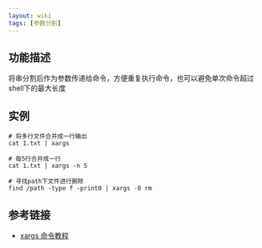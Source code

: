 ```yaml
---
layout: wiki
tags: [参数分割]
---
```


## 功能描述

将串分割后作为参数传递给命令，方便重复执行命令，也可以避免单次命令超过shell下的最大长度

## 实例

```shell
# 将多行文件合并成一行输出
cat 1.txt | xargs

# 每5行合并成一行
cat 1.txt | xargs -n 5

# 寻找path下文件进行删除
find /path -type f -print0 | xargs -0 rm
```

## 参考链接

* [xargs 命令教程](http://www.ruanyifeng.com/blog/2019/08/xargs-tutorial.html)